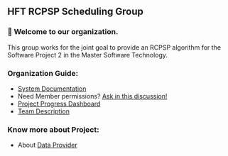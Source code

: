 ## HFT RCPSP Scheduling Group

### 👋 Welcome to our organization.

This group works for the joint goal to provide an RCPSP algorithm for the Software Project 2 in the Master Software Technology.

### Organization Guide:

* [System Documentation](https://github.com/hft-rcpsp-scheduling/.github/tree/main/models)
* Need Member permissions? [Ask in this discussion!](https://github.com/hft-rcpsp-scheduling/.github/discussions/2)
* [Project Progress Dashboard](https://github.com/orgs/hft-rcpsp-scheduling/projects/1)
* [Team Description](https://github.com/orgs/hft-rcpsp-scheduling/teams)

### Know more about Project:

* About [Data Provider](https://github.com/hft-rcpsp-scheduling/rcpsp-data-provider)

